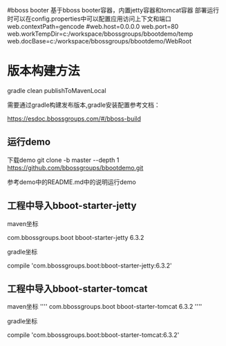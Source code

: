 #bboss booter
基于bboss booter容器，内置jetty容器和tomcat容器
部署运行时可以在config.properties中可以配置应用访问上下文和端口
web.contextPath=gencode
#web.host=0.0.0.0
web.port=80
web.workTempDir=c:/workspace/bbossgroups/bbootdemo/temp
web.docBase=c:/workspace/bbossgroups/bbootdemo/WebRoot


# 版本构建方法

gradle clean publishToMavenLocal

需要通过gradle构建发布版本,gradle安装配置参考文档：

https://esdoc.bbossgroups.com/#/bboss-build


## 运行demo
下载demo
git clone -b master --depth 1 https://github.com/bbossgroups/bbootdemo.git

参考demo中的README.md中的说明运行demo 

## 工程中导入bboot-starter-jetty
maven坐标

<dependency>
  <groupId>com.bbossgroups.boot</groupId>
  <artifactId>bboot-starter-jetty</artifactId>
  <version>6.3.2</version>
</dependency>

gradle坐标

compile 'com.bbossgroups.boot:bboot-starter-jetty:6.3.2'

## 工程中导入bboot-starter-tomcat
maven坐标
''''
<dependency>
  <groupId>com.bbossgroups.boot</groupId>
  <artifactId>bboot-starter-tomcat</artifactId>
  <version>6.3.2</version>
</dependency>
''''

gradle坐标

compile 'com.bbossgroups.boot:bboot-starter-tomcat:6.3.2'




